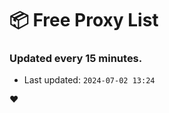 # :package: Free Proxy List
### Updated every 15 minutes.

- Last updated: `2024-07-02 13:24`

:heart:
